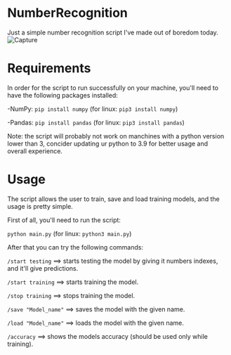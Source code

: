 # NumberRecognition
Just a simple number recognition script I've made out of boredom today.
![Capture](https://user-images.githubusercontent.com/98488748/227741528-7d78cfe4-5a7e-4aa2-b575-e2b6cee5d17c.PNG)

# Requirements
In order for the script to run successfully on your machine, you'll need to have the following packages installed:



-NumPy: `pip install numpy` (for linux: `pip3 install numpy`)

-Pandas: `pip install pandas` (for linux: `pip3 install pandas`)




Note: the script will probably not work on manchines with a python version lower than 3, concider updating ur python to 3.9 for better usage and overall experience.

# Usage
The script allows the user to train, save and load training models, and the usage is pretty simple.

First of all, you'll need to run the script:


`python main.py` (for linux: `python3 main.py`)



After that you can try the following commands:


`/start testing` ==> starts testing the model by giving it numbers indexes, and it'll give predictions.

`/start training` ==> starts training the model.

`/stop training` ==> stops training the model.

`/save "Model_name"` ==> saves the model with the given name.

`/load "Model_name"` ==> loads the model with the given name.

`/accuracy`  ==> shows the models accuracy (should be used only while training).

